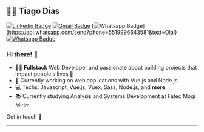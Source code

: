 ## :man_technologist: Tiago Dias

[![Linkedin Badge](https://img.shields.io/badge/-LinkedIn-blue?style=flat-square&logo=Linkedin&logoColor=white&link=https://www.linkedin.com/in/tiagodiass/)](https://www.linkedin.com/in/tiagodiass/)
[![Gmail Badge](https://img.shields.io/badge/-Gmail-c14438?style=flat-square&logo=Gmail&logoColor=white&link=mailto:tiago.costadiasss@gmail.com)](mailto:tiago.costadiasss@gmail.com)
[![Whatsapp Badge](https://img.shields.io/badge/-Whatsapp-4CA143?style=flat-square&labelColor=4CA143&logo=whatsapp&logoColor=white&link=https://api.whatsapp.com/send?phone=5519996643581&text=Olá!)](https://api.whatsapp.com/send?phone=5519996643581&text=Olá!)
[![Whatsapp Badge](https://img.shields.io/badge/-Curriculum-2E4053?style=flat-square&labelColor=2E4053&&logo=read-the-docs&logoColor=white&link=https://tiagodiass.github.io)](https://tiagodiass.github.io)

### Hi there! 👋

- :man_technologist: **Fullstack** Web Developer and passionate about building projects that impact people's lives :dizzy:
- 🔭 Currently working on web applications with Vue.js and Node.js
- 💻 Techs: Javascript, Vue.js, Vuex, Sass, Node.js, and **more**.
- :books: Currently studying Analysis and Systems Development at Fatec Mogi Mirim

Get in touch :wave:

---

